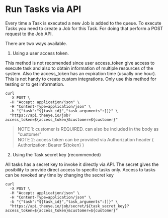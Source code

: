 # Run Tasks via API

Every time a Task is executed a new Job is added to the queue.
To execute Tasks you need to create a Job for this Task.
For doing that perform a POST request to the Job API.

There are two ways available.

1. Using a user access token.

This method is not recomended since user access_token give access to execute task and also to obtain information of multiple resources of the system. 
Also the access_token has an expiration time (usually one hour). This is not handy to create custom integrations.
Only use this method for testing or to get information. 

```
curl 
  -X POST \
  -H "Accept: application/json" \
  -H "Content-Type=application/json" \
  -b "{"task":"${task_id}","task_arguments":[]}" \
  "https://api.theeye.io/job?access_token=${access_token}&customer=${customer}"
```

> NOTE 1: customer is REQUIRED. can also be included in the body as "customer"    
> NOTE 2: access token can be provided vía Authorization header ( Authorization: Bearer ${token} )    

2. Using the Task secret key (recommended)

All tasks has a secret key to invoke it directly via API.
The secret gives the posibility to provide direct access to specific tasks only.
Access to tasks can be revoked any time by changing the secret key 


```
curl 
  -X POST \
  -H "Accept: application/json" \
  -H "Content-Type=application/json" \
  -b "{"task":"${task_id}","task_arguments":[]}" \
  "https://api.theeye.io/job/secret/${task_secret_key}?access_token=${access_token}&customer=${customer}"
```
